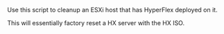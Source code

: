 Use this script to cleanup an ESXi host that has HyperFlex deployed on it. 

This will essentially factory reset a HX server with the HX ISO. 
